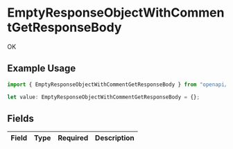 # EmptyResponseObjectWithCommentGetResponseBody

OK

## Example Usage

```typescript
import { EmptyResponseObjectWithCommentGetResponseBody } from "openapi/sdk/models/operations";

let value: EmptyResponseObjectWithCommentGetResponseBody = {};
```

## Fields

| Field       | Type        | Required    | Description |
| ----------- | ----------- | ----------- | ----------- |